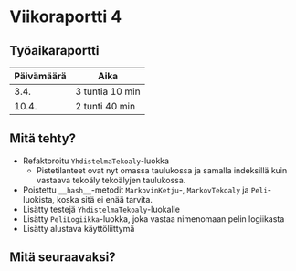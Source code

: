 # Viikoraportti 4

## Työaikaraportti

|Päivämäärä|Aika|
|----------|----|
|3.4.|3 tuntia 10 min|
|10.4.|2 tunti 40 min|

## Mitä tehty?

- Refaktoroitu `YhdistelmaTekoaly`-luokka
  - Pistetilanteet ovat nyt omassa taulukossa ja samalla indeksillä kuin vastaava tekoäly tekoälyjen taulukossa.
- Poistettu `__hash__`-metodit `MarkovinKetju`-, `MarkovTekoaly` ja `Peli`-luokista, koska sitä ei enää tarvita.
- Lisätty testejä `YhdistelmaTekoaly`-luokalle
- Lisätty `PeliLogiikka`-luokka, joka vastaa nimenomaan pelin logiikasta
- Lisätty alustava käyttöliittymä

## Mitä seuraavaksi?
